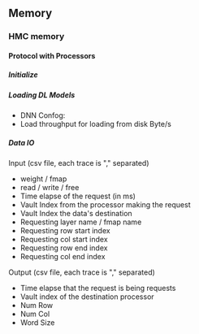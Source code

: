
## Memory

### HMC memory

#### Protocol with Processors

##### Initialize 

##### Loading DL Models
* DNN Confog: <json>
* Load throughput for loading from disk Byte/s
##### Data IO
Input (csv file, each trace is "," separated)
* weight / fmap
* read / write / free
* Time elapse of the request (in ms)
* Vault Index from the processor making the request
* Vault Index the data's destination
* Requesting layer name / fmap name
* Requesting row start index
* Requesting col start index
* Requesting row end index
* Requesting col end index

Output (csv file, each trace is "," separated)
* Time elapse that the request is being requests
* Vault index of the destination processor
* Num Row
* Num Col
* Word Size